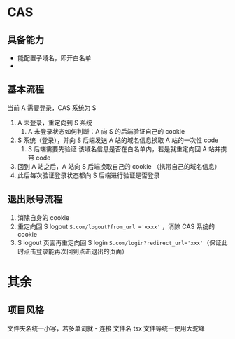 # CAS 

## 具备能力

* 能配置子域名，即开白名单
* 



## 基本流程

当前 A 需要登录，CAS 系统为 S 

1. A 未登录，重定向到 S 系统
   1. A 未登录状态如何判断：A 向 S 的后端验证自己的 cookie 
2. S 系统（登录），并向 S 后端发送 A 站的域名信息换取 A 站的一次性 code
   1. S 后端需要先验证 该域名信息是否在白名单内，若是就重定向回 A 站并携带 code
3. 回到 A 站之后，A 站向 S 后端换取自己的 cookie （携带自己的域名信息）
4. 此后每次验证登录状态都向 S 后端进行验证是否登录





## 退出账号流程

1. 消除自身的 cookie 
2. 重定向回 S logout `S.com/logout?from_url ='xxxx'` ，消除 CAS 系统的 cookie
3. S logout 页面再重定向回 S login `S.com/login?redirect_url='xxx'`（保证此时点击登录能再次回到点击退出的页面）






# 其余

## 项目风格

文件夹名统一小写，若多单词就 - 连接
文件名 tsx 文件等统一使用大驼峰